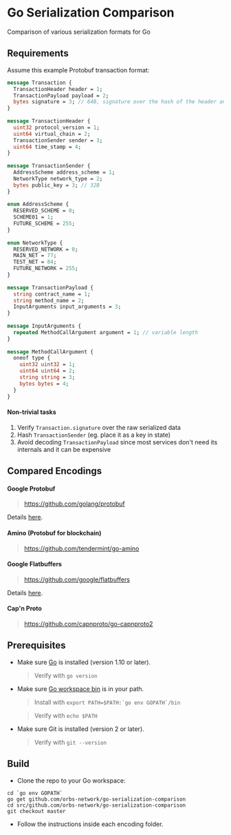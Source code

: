 # Go Serialization Comparison

Comparison of various serialization formats for Go

## Requirements

Assume this example Protobuf transaction format:

```proto
message Transaction {
  TransactionHeader header = 1; 
  TransactionPayload payload = 2;
  bytes signature = 3; // 64B, signature over the hash of the header and payload together
}
  
message TransactionHeader {
  uint32 protocol_version = 1;
  uint64 virtual_chain = 2;
  TransactionSender sender = 3;
  uint64 time_stamp = 4; 
}
  
message TransactionSender {
  AddressScheme address_scheme = 1;
  NetworkType network_type = 2;
  bytes public_key = 3; // 32B
}
  
enum AddressScheme {
  RESERVED_SCHEME = 0;
  SCHEME01 = 1;
  FUTURE_SCHEME = 255;
}
  
enum NetworkType {
  RESERVED_NETWORK = 0;
  MAIN_NET = 77;
  TEST_NET = 84;
  FUTURE_NETWORK = 255;
}
  
message TransactionPayload {
  string contract_name = 1;
  string method_name = 2;
  InputArguments input_arguments = 3;
}
  
message InputArguments {
  repeated MethodCallArgument argument = 1; // variable length
}
  
message MethodCallArgument {
  oneof type {
    uint32 uint32 = 1;
    uint64 uint64 = 2;
    string string = 3;
    bytes bytes = 4;
  }
}
```

#### Non-trivial tasks

1. Verify `Transaction.signature` over the raw serialized data
2. Hash `TransactionSender` (eg. place it as a key in state)
3. Avoid decoding `TransactionPayload` since most services don't need its internals and it can be expensive

## Compared Encodings

#### Google Protobuf

> https://github.com/golang/protobuf

Details [here](protobuf/README.md).

#### Amino (Protobuf for blockchain)

> https://github.com/tendermint/go-amino

#### Google Flatbuffers

> https://github.com/google/flatbuffers

Details [here](flatbuffers/README.md).

#### Cap'n Proto

> https://github.com/capnproto/go-capnproto2

## Prerequisites

* Make sure [Go](https://golang.org/doc/install) is installed (version 1.10 or later).
  
  > Verify with `go version`

* Make sure [Go workspace bin](https://stackoverflow.com/questions/42965673/cant-run-go-bin-in-terminal) is in your path.
  
  > Install with ``export PATH=$PATH:`go env GOPATH`/bin``
  
  > Verify with `echo $PATH`

* Make sure Git is installed (version 2 or later).
  
  > Verify with `git --version`

## Build

* Clone the repo to your Go workspace:
```
cd `go env GOPATH`
go get github.com/orbs-network/go-serialization-comparison
cd src/github.com/orbs-network/go-serialization-comparison
git checkout master
```

* Follow the instructions inside each encoding folder.